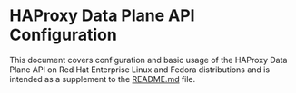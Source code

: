 # HAProxy Data Plane API Configuration
This document covers configuration and basic usage of the HAProxy Data Plane API on Red Hat Enterprise Linux and Fedora distributions and is intended as a supplement to the [README.md](README.md) file.  
<!--stackedit_data:
eyJoaXN0b3J5IjpbMTU5MjQ0NTkwNiwyNTkxODIxNjAsMTgwMz
gwNzg1Nl19
-->